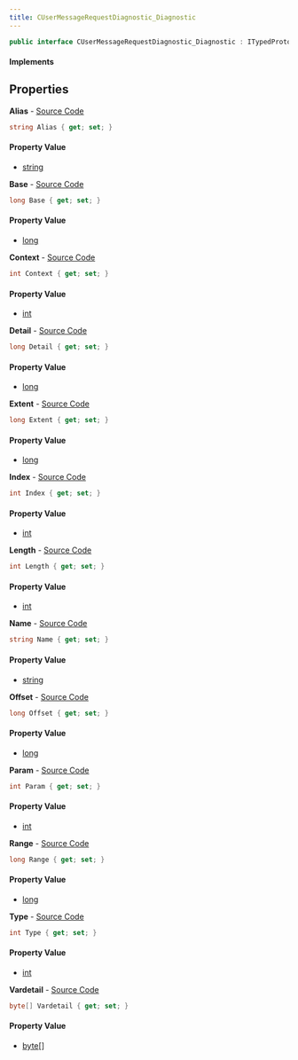 ```yaml
---
title: CUserMessageRequestDiagnostic_Diagnostic
---
```


```csharp
public interface CUserMessageRequestDiagnostic_Diagnostic : ITypedProtobuf<CUserMessageRequestDiagnostic_Diagnostic>, INativeHandle
```

#### Implements

## Properties

**Alias** - [Source Code](https://github.com/swiftly-solution/swiftlys2/blob/master/managed/src/SwiftlyS2.Generated/Protobufs/Interfaces/CUserMessageRequestDiagnostic_Diagnostic.cs#L43)

```csharp
string Alias { get; set; }
```

#### Property Value

- [string](https://learn.microsoft.com/dotnet/api/system.string)

**Base** - [Source Code](https://github.com/swiftly-solution/swiftlys2/blob/master/managed/src/SwiftlyS2.Generated/Protobufs/Interfaces/CUserMessageRequestDiagnostic_Diagnostic.cs#L28)

```csharp
long Base { get; set; }
```

#### Property Value

- [long](https://learn.microsoft.com/dotnet/api/system.int64)

**Context** - [Source Code](https://github.com/swiftly-solution/swiftlys2/blob/master/managed/src/SwiftlyS2.Generated/Protobufs/Interfaces/CUserMessageRequestDiagnostic_Diagnostic.cs#L49)

```csharp
int Context { get; set; }
```

#### Property Value

- [int](https://learn.microsoft.com/dotnet/api/system.int32)

**Detail** - [Source Code](https://github.com/swiftly-solution/swiftlys2/blob/master/managed/src/SwiftlyS2.Generated/Protobufs/Interfaces/CUserMessageRequestDiagnostic_Diagnostic.cs#L37)

```csharp
long Detail { get; set; }
```

#### Property Value

- [long](https://learn.microsoft.com/dotnet/api/system.int64)

**Extent** - [Source Code](https://github.com/swiftly-solution/swiftlys2/blob/master/managed/src/SwiftlyS2.Generated/Protobufs/Interfaces/CUserMessageRequestDiagnostic_Diagnostic.cs#L34)

```csharp
long Extent { get; set; }
```

#### Property Value

- [long](https://learn.microsoft.com/dotnet/api/system.int64)

**Index** - [Source Code](https://github.com/swiftly-solution/swiftlys2/blob/master/managed/src/SwiftlyS2.Generated/Protobufs/Interfaces/CUserMessageRequestDiagnostic_Diagnostic.cs#L13)

```csharp
int Index { get; set; }
```

#### Property Value

- [int](https://learn.microsoft.com/dotnet/api/system.int32)

**Length** - [Source Code](https://github.com/swiftly-solution/swiftlys2/blob/master/managed/src/SwiftlyS2.Generated/Protobufs/Interfaces/CUserMessageRequestDiagnostic_Diagnostic.cs#L22)

```csharp
int Length { get; set; }
```

#### Property Value

- [int](https://learn.microsoft.com/dotnet/api/system.int32)

**Name** - [Source Code](https://github.com/swiftly-solution/swiftlys2/blob/master/managed/src/SwiftlyS2.Generated/Protobufs/Interfaces/CUserMessageRequestDiagnostic_Diagnostic.cs#L40)

```csharp
string Name { get; set; }
```

#### Property Value

- [string](https://learn.microsoft.com/dotnet/api/system.string)

**Offset** - [Source Code](https://github.com/swiftly-solution/swiftlys2/blob/master/managed/src/SwiftlyS2.Generated/Protobufs/Interfaces/CUserMessageRequestDiagnostic_Diagnostic.cs#L16)

```csharp
long Offset { get; set; }
```

#### Property Value

- [long](https://learn.microsoft.com/dotnet/api/system.int64)

**Param** - [Source Code](https://github.com/swiftly-solution/swiftlys2/blob/master/managed/src/SwiftlyS2.Generated/Protobufs/Interfaces/CUserMessageRequestDiagnostic_Diagnostic.cs#L19)

```csharp
int Param { get; set; }
```

#### Property Value

- [int](https://learn.microsoft.com/dotnet/api/system.int32)

**Range** - [Source Code](https://github.com/swiftly-solution/swiftlys2/blob/master/managed/src/SwiftlyS2.Generated/Protobufs/Interfaces/CUserMessageRequestDiagnostic_Diagnostic.cs#L31)

```csharp
long Range { get; set; }
```

#### Property Value

- [long](https://learn.microsoft.com/dotnet/api/system.int64)

**Type** - [Source Code](https://github.com/swiftly-solution/swiftlys2/blob/master/managed/src/SwiftlyS2.Generated/Protobufs/Interfaces/CUserMessageRequestDiagnostic_Diagnostic.cs#L25)

```csharp
int Type { get; set; }
```

#### Property Value

- [int](https://learn.microsoft.com/dotnet/api/system.int32)

**Vardetail** - [Source Code](https://github.com/swiftly-solution/swiftlys2/blob/master/managed/src/SwiftlyS2.Generated/Protobufs/Interfaces/CUserMessageRequestDiagnostic_Diagnostic.cs#L46)

```csharp
byte[] Vardetail { get; set; }
```

#### Property Value

- [byte](https://learn.microsoft.com/dotnet/api/system.byte)[]

